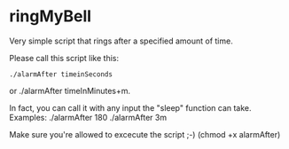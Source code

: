 # ringMyBell
Very simple script that rings after a specified amount of time.


Please call this script like this:

	./alarmAfter timeinSeconds
 or 
	./alarmAfter timeInMinutes+m. 

In fact, you can call it with any input the "sleep" function can take. 
Examples: 
./alarmAfter 180 
./alarmAfter 3m

Make sure you're allowed to excecute the script ;-) (chmod +x alarmAfter)
